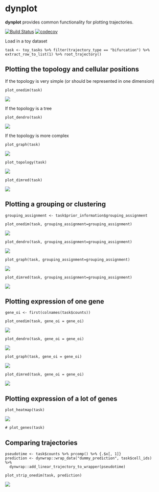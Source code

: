 <!-- README.md is generated from README.Rmd. Please edit that file -->
dynplot
=======

**dynplot** provides common functionality for plotting trajectories.

[![Build
Status](https://travis-ci.org/dynverse/dynplot.svg)](https://travis-ci.org/dynverse/dynplot)
[![codecov](https://codecov.io/gh/dynverse/dynplot/branch/master/graph/badge.svg)](https://codecov.io/gh/dynverse/dynplot)

Load in a toy dataset

    task <- toy_tasks %>% filter(trajectory_type == "bifurcation") %>% extract_row_to_list(1) %>% root_trajectory()

Plotting the topology and cellular positions
--------------------------------------------

If the topology is very simple (or should be represented in one
dimension)

    plot_onedim(task)

![](.readme_files/onedim-1.png)

If the topology is a tree

    plot_dendro(task)

![](.readme_files/dendro-1.png)

If the topology is more complex

    plot_graph(task)

![](.readme_files/graph-1.png)

    plot_topology(task)

![](.readme_files/unnamed-chunk-3-1.png)

    plot_dimred(task)

![](.readme_files/unnamed-chunk-4-1.png)

Plotting a grouping or clustering
---------------------------------

    grouping_assignment <- task$prior_information$grouping_assignment

    plot_onedim(task, grouping_assignment=grouping_assignment)

![](.readme_files/grouping-1.png)

    plot_dendro(task, grouping_assignment=grouping_assignment)

![](.readme_files/grouping-2.png)

    plot_graph(task, grouping_assignment=grouping_assignment)

![](.readme_files/grouping-3.png)

    plot_dimred(task, grouping_assignment=grouping_assignment)

![](.readme_files/grouping-4.png)

Plotting expression of one gene
-------------------------------

    gene_oi <- first(colnames(task$counts))

    plot_onedim(task, gene_oi = gene_oi)

![](.readme_files/expression-1.png)

    plot_dendro(task, gene_oi = gene_oi)

![](.readme_files/expression-2.png)

    plot_graph(task, gene_oi = gene_oi)

![](.readme_files/expression-3.png)

    plot_dimred(task, gene_oi = gene_oi)

![](.readme_files/expression-4.png)

Plotting expression of a lot of genes
-------------------------------------

    plot_heatmap(task)

![](.readme_files/heatmap-1.png)

    # plot_genes(task)

Comparing trajectories
----------------------

    pseudotime <- task$counts %>% prcomp() %>% {.$x[, 1]}
    prediction <- dynwrap::wrap_data("dummy_prediction", task$cell_ids) %>%
      dynwrap::add_linear_trajectory_to_wrapper(pseudotime)

    plot_strip_onedim(task, prediction)

![](.readme_files/unnamed-chunk-7-1.png)
